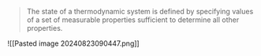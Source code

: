 >The state of a thermodynamic system is defined by specifying values of a set of measurable properties sufficient to determine all other properties.

![[Pasted image 20240823090447.png]]

